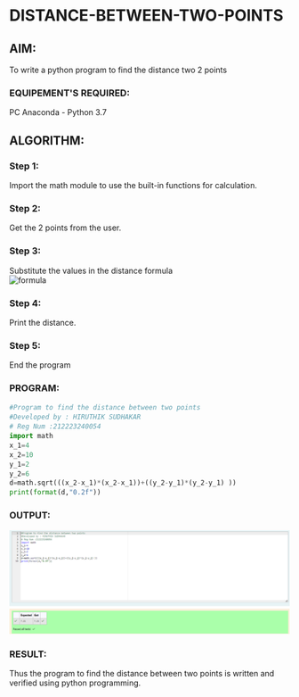 # DISTANCE-BETWEEN-TWO-POINTS

## AIM:
To write a python program to find the distance two 2 points
### EQUIPEMENT'S REQUIRED:
PC Anaconda - Python 3.7
## ALGORITHM:
### Step 1:
Import the math module to use the built-in functions for calculation.

### Step 2:
Get the 2 points from the user.

### Step 3:
Substitute the values in the distance formula<br>
![formula](/formula.JPG)
### Step 4:
Print the distance.

### Step 5:
End the program 

### PROGRAM:
```python
#Program to find the distance between two points
#Developed by : HIRUTHIK SUDHAKAR
# Reg Num :212223240054 
import math
x_1=4
x_2=10
y_1=2
y_2=6
d=math.sqrt(((x_2-x_1)*(x_2-x_1))+((y_2-y_1)*(y_2-y_1) ))
print(format(d,"0.2f"))
```
### OUTPUT:

![alt text](image.png)
### RESULT:

Thus the program to find the distance between two points is written and verified using python programming.
